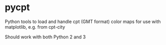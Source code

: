 pycpt
=====

Python tools to load and handle cpt (GMT format) color maps for use with matplotlib, e.g. from cpt-city

Should work with both Python 2 and 3
